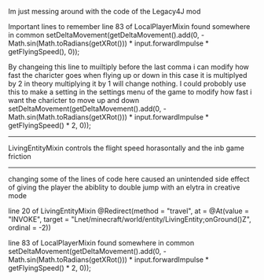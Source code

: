 Im just messing around with the code of the Legacy4J mod


Important lines to remember
line 83 of LocalPlayerMixin found somewhere in common
setDeltaMovement(getDeltaMovement().add(0, -Math.sin(Math.toRadians(getXRot())) * input.forwardImpulse * getFlyingSpeed(), 0));

By changeing this line to muiltiply before the last comma i can modify how fast the charicter goes when flying up or down in this case it is multiplyed by 2
in theory multiplying it by 1 will change nothing.
I could probobly use this to make a setting in the settings menu of the game to modify how fast i want the charicter to move up and down
setDeltaMovement(getDeltaMovement().add(0, -Math.sin(Math.toRadians(getXRot())) * input.forwardImpulse * getFlyingSpeed() * 2, 0));


---


LivingEntityMixin controls the flight speed horasontally and the inb game friction








---

changing some of the lines of code here caused an unintended side effect of giving the player the abiblity to double jump with an elytra in creative mode

line 20 of LivingEntityMixin
    @Redirect(method = "travel", at = @At(value = "INVOKE", target = "Lnet/minecraft/world/entity/LivingEntity;onGround()Z", ordinal = -2))
	
line 83 of LocalPlayerMixin found somewhere in common
setDeltaMovement(getDeltaMovement().add(0, -Math.sin(Math.toRadians(getXRot())) * input.forwardImpulse * getFlyingSpeed() * 2, 0));